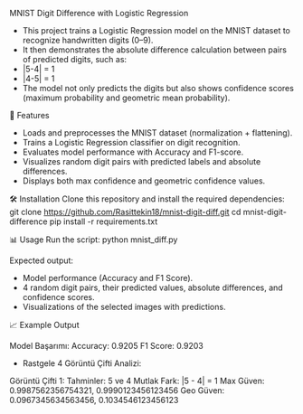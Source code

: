 MNIST Digit Difference with Logistic Regression
- This project trains a Logistic Regression model on the MNIST dataset to recognize handwritten digits (0–9).
- It then demonstrates the absolute difference calculation between pairs of predicted digits, such as:
- |5-4| = 1
- |4-5| = 1 
- The model not only predicts the digits but also shows confidence scores (maximum probability and geometric mean probability).

🚀 Features
- Loads and preprocesses the MNIST dataset (normalization + flattening).
- Trains a Logistic Regression classifier on digit recognition.
- Evaluates model performance with Accuracy and F1-score.
- Visualizes random digit pairs with predicted labels and absolute differences.
- Displays both max confidence and geometric confidence values.

🛠️ Installation
Clone this repository and install the required dependencies:
git clone https://github.com/Rasittekin18/mnist-digit-diff.git
cd mnist-digit-difference
pip install -r requirements.txt


📊 Usage
Run the script:
python mnist_diff.py 

Expected output:

- Model performance (Accuracy and F1 Score).
- 4 random digit pairs, their predicted values, absolute differences, and confidence scores.
- Visualizations of the selected images with predictions.

📈 Example Output

Model Başarımı:
Accuracy: 0.9205
F1 Score: 0.9203

- Rastgele 4 Görüntü Çifti Analizi:

Görüntü Çifti 1:
  Tahminler: 5 ve 4
  Mutlak Fark: |5 - 4| = 1
  Max Güven: 0.9987562356754321, 0.9990123456123456
  Geo Güven: 0.0967345634563456, 0.1034546123456123
